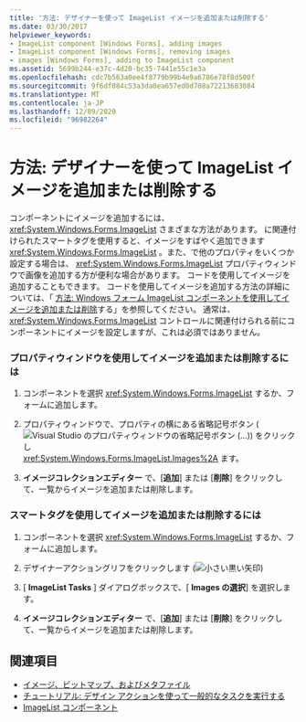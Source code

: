 ```yaml
---
title: '方法: デザイナーを使って ImageList イメージを追加または削除する'
ms.date: 03/30/2017
helpviewer_keywords:
- ImageList component [Windows Forms], adding images
- ImageList component [Windows Forms], removing images
- images [Windows Forms], adding to ImageList component
ms.assetid: 5699b244-e37c-4d20-bc35-7441e55c1e3a
ms.openlocfilehash: cdc7b563a0ee4f8779b99b4e9a6786e78f8d500f
ms.sourcegitcommit: 9f6df084c53a3da0ea657ed0d708a72213683084
ms.translationtype: MT
ms.contentlocale: ja-JP
ms.lasthandoff: 12/09/2020
ms.locfileid: "96982264"
---
```

# <a name="how-to-add-or-remove-imagelist-images-with-the-designer"></a>方法: デザイナーを使って ImageList イメージを追加または削除する

コンポーネントにイメージを追加するには、 <xref:System.Windows.Forms.ImageList> さまざまな方法があります。 に関連付けられたスマートタグを使用すると、イメージをすばやく追加できます <xref:System.Windows.Forms.ImageList> 。また、で他のプロパティをいくつか設定する場合は、 <xref:System.Windows.Forms.ImageList> プロパティウィンドウで画像を追加する方が便利な場合があります。 コードを使用してイメージを追加することもできます。 コードを使用してイメージを追加する方法の詳細については、「 [方法: Windows フォーム ImageList コンポーネントを使用してイメージを追加または削除](how-to-add-or-remove-images-with-the-windows-forms-imagelist-component.md)する」を参照してください。 通常は、 <xref:System.Windows.Forms.ImageList> コントロールに関連付けられる前にコンポーネントにイメージを設定しますが、これは必須ではありません。

### <a name="to-add-or-remove-images-by-using-the-properties-window"></a>プロパティウィンドウを使用してイメージを追加または削除するには

1. コンポーネントを選択 <xref:System.Windows.Forms.ImageList> するか、フォームに追加します。

2. プロパティウィンドウで、プロパティの横にある省略記号ボタン ( ![ Visual Studio のプロパティウィンドウの省略記号ボタン (...)) をクリックし ](./media/visual-studio-ellipsis-button.png) <xref:System.Windows.Forms.ImageList.Images%2A> ます。

3. **イメージコレクションエディター** で、[**追加**] または [**削除**] をクリックして、一覧からイメージを追加または削除します。

### <a name="to-add-or-remove-images-using-the-smart-tag"></a>スマートタグを使用してイメージを追加または削除するには

1. コンポーネントを選択 <xref:System.Windows.Forms.ImageList> するか、フォームに追加します。

2. デザイナーアクショングリフをクリックします (![小さい黒い矢印](./media/designer-actions-glyph.gif))

3. [ **ImageList Tasks** ] ダイアログボックスで、[ **Images の選択**] を選択します。

4. **イメージコレクションエディター** で、[**追加**] または [**削除**] をクリックして、一覧からイメージを追加または削除します。

## <a name="see-also"></a>関連項目

- [イメージ、ビットマップ、およびメタファイル](../advanced/images-bitmaps-and-metafiles.md)
- [チュートリアル: デザイン アクションを使って一般的なタスクを実行する](perform-common-tasks-design-actions.md)
- [ImageList コンポーネント](imagelist-component-windows-forms.md)
